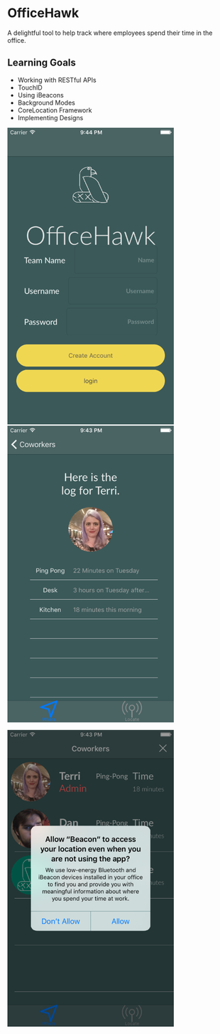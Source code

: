# OfficeHawk
A delightful tool to help track where employees spend their time in the office.

## Learning Goals
- Working with RESTful APIs
- TouchID
- Using iBeacons
- Background Modes 
- CoreLocation Framework
- Implementing Designs



<img src="https://github.com/Hack-TIY-2015-OfficeHawk/iOS/blob/master/screenshot1.png" alt="screenshot" height=667  width=375></img>
<img src="https://github.com/Hack-TIY-2015-OfficeHawk/iOS/blob/master/screenshot2.png" alt="screenshot" height=667  width=375></img>

<img src="https://github.com/Hack-TIY-2015-OfficeHawk/iOS/blob/master/screenshot3.png" alt="screenshot" height=667  width=375></img>


